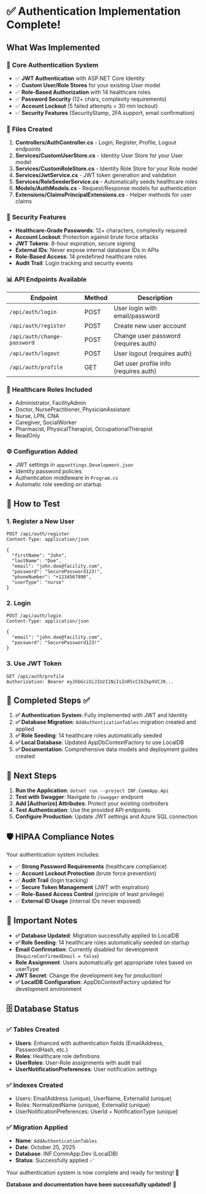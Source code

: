# ✅ Authentication Implementation Complete!

## What Was Implemented

### 🔧 **Core Authentication System**
- ✅ **JWT Authentication** with ASP.NET Core Identity
- ✅ **Custom User/Role Stores** for your existing User model
- ✅ **Role-Based Authorization** with 14 healthcare roles
- ✅ **Password Security** (12+ chars, complexity requirements)
- ✅ **Account Lockout** (5 failed attempts = 30 min lockout)
- ✅ **Security Features** (SecurityStamp, 2FA support, email confirmation)

### 📁 **Files Created**
1. **Controllers/AuthController.cs** - Login, Register, Profile, Logout endpoints
2. **Services/CustomUserStore.cs** - Identity User Store for your User model
3. **Services/CustomRoleStore.cs** - Identity Role Store for your Role model  
4. **Services/JwtService.cs** - JWT token generation and validation
5. **Services/RoleSeederService.cs** - Automatically seeds healthcare roles
6. **Models/AuthModels.cs** - Request/Response models for authentication
7. **Extensions/ClaimsPrincipalExtensions.cs** - Helper methods for user claims

### 🔐 **Security Features**
- **Healthcare-Grade Passwords**: 12+ characters, complexity required
- **Account Lockout**: Protection against brute force attacks
- **JWT Tokens**: 8-hour expiration, secure signing
- **External IDs**: Never expose internal database IDs in APIs
- **Role-Based Access**: 14 predefined healthcare roles
- **Audit Trail**: Login tracking and security events

### 📊 **API Endpoints Available**

| Endpoint | Method | Description |
|----------|--------|-------------|
| `/api/auth/login` | POST | User login with email/password |
| `/api/auth/register` | POST | Create new user account |
| `/api/auth/change-password` | POST | Change user password (requires auth) |
| `/api/auth/logout` | POST | User logout (requires auth) |
| `/api/auth/profile` | GET | Get user profile info (requires auth) |

### 🏥 **Healthcare Roles Included**
- Administrator, FacilityAdmin
- Doctor, NursePractitioner, PhysicianAssistant
- Nurse, LPN, CNA
- Caregiver, SocialWorker
- Pharmacist, PhysicalTherapist, OccupationalTherapist
- ReadOnly

### ⚙️ **Configuration Added**
- JWT settings in `appsettings.Development.json`
- Identity password policies
- Authentication middleware in `Program.cs`
- Automatic role seeding on startup

## 🧪 **How to Test**

### 1. **Register a New User**
```http
POST /api/auth/register
Content-Type: application/json

{
  "firstName": "John",
  "lastName": "Doe", 
  "email": "john.doe@facility.com",
  "password": "SecurePassword123!",
  "phoneNumber": "+1234567890",
  "userType": "nurse"
}
```

### 2. **Login**
```http
POST /api/auth/login
Content-Type: application/json

{
  "email": "john.doe@facility.com",
  "password": "SecurePassword123!"
}
```

### 3. **Use JWT Token**
```http
GET /api/auth/profile
Authorization: Bearer eyJhbGciOiJIUzI1NiIsInR5cCI6IkpXVCJ9...
```

## 🚀 **Completed Steps** ✅

1. **✅ Authentication System**: Fully implemented with JWT and Identity
2. **✅ Database Migration**: `AddAuthenticationTables` migration created and applied
3. **✅ Role Seeding**: 14 healthcare roles automatically seeded
4. **✅ Local Database**: Updated AppDbContextFactory to use LocalDB
5. **✅ Documentation**: Comprehensive data models and deployment guides created

## 🚀 **Next Steps**

1. **Run the Application**: `dotnet run --project INF.CommApp.Api`
2. **Test with Swagger**: Navigate to `/swagger` endpoint  
3. **Add [Authorize] Attributes**: Protect your existing controllers
4. **Test Authentication**: Use the provided API endpoints
5. **Configure Production**: Update JWT settings and Azure SQL connection

## 🛡️ **HIPAA Compliance Notes**

Your authentication system includes:
- ✅ **Strong Password Requirements** (healthcare compliance)
- ✅ **Account Lockout Protection** (brute force prevention)
- ✅ **Audit Trail** (login tracking)
- ✅ **Secure Token Management** (JWT with expiration)
- ✅ **Role-Based Access Control** (principle of least privilege)
- ✅ **External ID Usage** (internal IDs never exposed)

## 📝 **Important Notes**

- **✅ Database Updated**: Migration successfully applied to LocalDB
- **✅ Role Seeding**: 14 healthcare roles automatically seeded on startup
- **Email Confirmation**: Currently disabled for development (`RequireConfirmedEmail = false`)
- **Role Assignment**: Users automatically get appropriate roles based on userType  
- **JWT Secret**: Change the development key for production!
- **✅ LocalDB Configuration**: AppDbContextFactory updated for development environment

## 🗄️ **Database Status**

### ✅ Tables Created
- **Users**: Enhanced with authentication fields (EmailAddress, PasswordHash, etc.)
- **Roles**: Healthcare role definitions  
- **UserRoles**: User-Role assignments with audit trail
- **UserNotificationPreferences**: User notification settings

### ✅ Indexes Created
- Users: EmailAddress (unique), UserName, ExternalId (unique)
- Roles: NormalizedName (unique), ExternalId (unique)  
- UserNotificationPreferences: UserId + NotificationType (unique)

### ✅ Migration Applied
- **Name**: `AddAuthenticationTables`
- **Date**: October 25, 2025
- **Database**: INF.CommApp.Dev (LocalDB)
- **Status**: Successfully applied ✅

Your authentication system is now complete and ready for testing! 🎉

**Database and documentation have been successfully updated!** 🚀